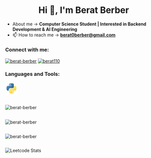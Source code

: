 <h1 align="center">Hi 👋, I'm Berat Berber</h1>

- About me -> <b>Computer Science Student | Interested in Backend Development & AI Engineering</b>
- 📫 How to reach me -> **berat0berber@gmail.com**

<h3 align="left">Connect with me:</h3>
<p align="left">
<a href="https://linkedin.com/in/berat-berber" target="blank"><img align="center" src="https://raw.githubusercontent.com/rahuldkjain/github-profile-readme-generator/master/src/images/icons/Social/linked-in-alt.svg" alt="berat-berber" height="30" width="40" /></a>
<a href="https://www.leetcode.com/berat110" target="blank"><img align="center" src="https://raw.githubusercontent.com/rahuldkjain/github-profile-readme-generator/master/src/images/icons/Social/leet-code.svg" alt="berat110" height="30" width="40" /></a>
</p>

<h3 align="left">Languages and Tools:</h3>
<p align="left"> <a href="https://www.python.org" target="_blank" rel="noreferrer"> <img src="https://raw.githubusercontent.com/devicons/devicon/master/icons/python/python-original.svg" alt="python" width="40" height="40"/> </a> </p>

<div style="display: flex; flex-direction: column;">
  <p>
    <img align="center" src="https://github-readme-stats.vercel.app/api/top-langs?username=berat-berber&show_icons=true&locale=en&layout=compact&theme=dark" alt="berat-berber" />
  </p>
  <p>
    <img align="center" src="https://github-readme-stats.vercel.app/api?username=berat-berber&show_icons=true&locale=en&theme=dark" alt="berat-berber" />
  </p>
  <p>
    <img align="center" src="https://github-readme-streak-stats.herokuapp.com/?user=berat-berber&theme=dark" alt="berat-berber" />
  </p>
</div>

![Leetcode Stats](https://leetcard.jacoblin.cool/Berat110)

